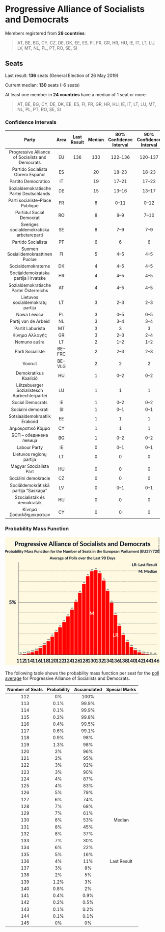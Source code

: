 # Progressive Alliance of Socialists and Democrats

Members registered from **26 countries**:

> AT, BE, BG, CY, CZ, DE, DK, EE, ES, FI, FR, GR, HR, HU, IE, IT, LT, LU, LV, MT, NL, PL, PT, RO, SE, SI

## Seats

Last result: **136** seats (General Election of 26 May 2019)

Current median: **130** seats (-6 seats)

At least one member in **24 countries** have a median of 1 seat or more:

> AT, BE, BG, CY, DE, DK, EE, ES, FI, FR, GR, HR, HU, IE, IT, LT, LU, MT, NL, PL, PT, RO, SE, SI

### Confidence Intervals

| Party | Area | Last Result | Median | 80% Confidence Interval | 90% Confidence Interval | 95% Confidence Interval | 99% Confidence Interval |
|:-----:|:----:|:-----------:|:------:|:-----------------------:|:-----------------------:|:-----------------------:|:-----------------------:|
| Progressive Alliance of Socialists and Democrats | EU | 136 | 130 | 122–136 | 120–137 | 119–139 | 116–141 |
| Partido Socialista Obrero Español | ES | | 20 | 18–23 | 18–23 | 18–23 | 17–24 |
| Partito Democratico | IT | | 19 | 17–21 | 17–22 | 16–22 | 16–23 |
| Sozialdemokratische Partei Deutschlands | DE | | 15 | 13–16 | 13–17 | 12–17 | 12–17 |
| Parti socialiste–Place Publique | FR | | 8 | 0–11 | 0–12 | 0–13 | 0–13 |
| Partidul Social Democrat | RO | | 8 | 8–9 | 7–10 | 7–10 | 7–10 |
| Sveriges socialdemokratiska arbetareparti | SE | | 8 | 7–9 | 7–9 | 7–9 | 7–9 |
| Partido Socialista | PT | | 6 | 6 | 6 | 6 | 6 |
| Suomen Sosialidemokraattinen Puolue | FI | | 5 | 4–5 | 4–5 | 4–5 | 4–5 |
| Socialdemokraterne | DK | | 4 | 4–5 | 4–5 | 4–5 | 4–5 |
| Socijaldemokratska partija Hrvatske | HR | | 4 | 4–5 | 4–5 | 3–5 | 3–5 |
| Sozialdemokratische Partei Österreichs | AT | | 4 | 4–5 | 4–5 | 4–5 | 4–5 |
| Lietuvos socialdemokratų partija | LT | | 3 | 2–3 | 2–3 | 2–3 | 2–3 |
| Nowa Lewica | PL | | 3 | 0–5 | 0–5 | 0–5 | 0–5 |
| Partij van de Arbeid | NL | | 3 | 3–4 | 3–4 | 3–4 | 3–5 |
| Partit Laburista | MT | | 3 | 3 | 3 | 3–4 | 3–4 |
| Κίνημα Αλλαγής | GR | | 3 | 2–3 | 2–4 | 2–4 | 2–4 |
| Nemuno aušra | LT | | 2 | 1–2 | 1–2 | 1–2 | 1–2 |
| Parti Socialiste | BE-FRC | | 2 | 2–3 | 2–3 | 2–3 | 2–3 |
| Vooruit | BE-VLG | | 2 | 2 | 2 | 2 | 1–2 |
| Demokratikus Koalíció | HU | | 1 | 0–2 | 0–2 | 0–2 | 0–2 |
| Lëtzebuerger Sozialistesch Aarbechterpartei | LU | | 1 | 1 | 1 | 1 | 1 |
| Social Democrats | IE | | 1 | 0–2 | 0–2 | 0–2 | 0–2 |
| Socialni demokrati | SI | | 1 | 0–1 | 0–1 | 0–1 | 0–1 |
| Sotsiaaldemokraatlik Erakond | EE | | 1 | 1 | 1 | 1 | 1 |
| Δημοκρατικό Κόμμα | CY | | 1 | 1 | 1 | 1 | 1 |
| БСП – обединена левица | BG | | 1 | 0–2 | 0–2 | 0–2 | 0–2 |
| Labour Party | IE | | 0 | 0–1 | 0–1 | 0–1 | 0–1 |
| Lietuvos regionų partija | LT | | 0 | 0 | 0 | 0 | 0 |
| Magyar Szocialista Párt | HU | | 0 | 0 | 0 | 0 | 0 |
| Sociální demokracie | CZ | | 0 | 0 | 0 | 0–1 | 0–1 |
| Sociāldemokrātiskā partija “Saskaņa” | LV | | 0 | 0–1 | 0–1 | 0–1 | 0–1 |
| Szocialisták és demokraták | HU | | 0 | 0 | 0 | 0 | 0 |
| Κίνημα Σοσιαλδημοκρατών | CY | | 0 | 0 | 0 | 0 | 0 |

### Probability Mass Function

![Graph with seats probability mass function not yet produced](average-2025-05-31-seats-pmf-progressiveallianceofsocialistsanddemocrats.png "Seats Probability Mass Function")

The following table shows the probability mass function per seat for the [poll average](average-2025-05-31.html) for Progressive Alliance of Socialists and Democrats.

| Number of Seats | Probability | Accumulated | Special Marks |
|:---------------:|:-----------:|:-----------:|:-------------:|
| 112 | 0% | 100% |  |
| 113 | 0.1% | 99.9% |  |
| 114 | 0.1% | 99.9% |  |
| 115 | 0.2% | 99.8% |  |
| 116 | 0.4% | 99.5% |  |
| 117 | 0.6% | 99.1% |  |
| 118 | 0.9% | 98% |  |
| 119 | 1.3% | 98% |  |
| 120 | 2% | 96% |  |
| 121 | 2% | 95% |  |
| 122 | 3% | 92% |  |
| 123 | 3% | 90% |  |
| 124 | 4% | 87% |  |
| 125 | 4% | 83% |  |
| 126 | 5% | 79% |  |
| 127 | 6% | 74% |  |
| 128 | 7% | 68% |  |
| 129 | 7% | 61% |  |
| 130 | 8% | 53% | Median |
| 131 | 8% | 45% |  |
| 132 | 8% | 37% |  |
| 133 | 7% | 30% |  |
| 134 | 6% | 22% |  |
| 135 | 5% | 16% |  |
| 136 | 4% | 11% | Last Result |
| 137 | 3% | 8% |  |
| 138 | 2% | 5% |  |
| 139 | 1.2% | 3% |  |
| 140 | 0.8% | 2% |  |
| 141 | 0.4% | 0.9% |  |
| 142 | 0.2% | 0.5% |  |
| 143 | 0.1% | 0.2% |  |
| 144 | 0.1% | 0.1% |  |
| 145 | 0% | 0% |  |


